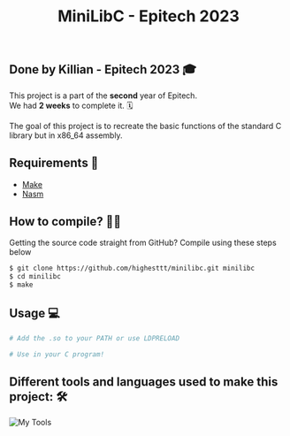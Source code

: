 <h1 align="center">
MiniLibC - Epitech 2023
</h1>

</br>


## Done by Killian - Epitech 2023 🎓

This project is a part of the **second** year of Epitech. <br>
We had **2 weeks** to complete it. 🗓️ <br>

The goal of this project is to recreate the basic functions of the standard C library but in x86_64 assembly. <br>

## Requirements 📝

- [Make](https://www.gnu.org/software/make/)
- [Nasm](https://www.nasm.us/pub/nasm/releasebuilds/?C=M;O=D)

## How to compile? 🧑‍💻

Getting the source code straight from GitHub? Compile using these steps below

```bash
$ git clone https://github.com/highesttt/minilibc.git minilibc
$ cd minilibc
$ make
```

## Usage 💻
```bash
# Add the .so to your PATH or use LDPRELOAD

# Use in your C program!
```

## Different tools and languages used to make this project: 🛠️

![My Tools](https://go-skill-icons.vercel.app/api/icons?i=assembly,vscode,md,&perline=9)
